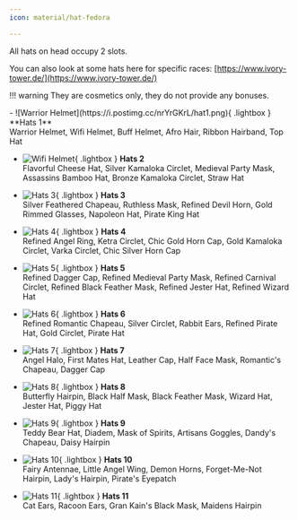 ```yaml
---
icon: material/hat-fedora

---
```

All hats on head occupy 2 slots.

You can also look at some hats here for specific races: [https://www.ivory-tower.de/](https://www.ivory-tower.de/)

!!! warning
    They are cosmetics only, they do not provide any bonuses.

<div class="grid cards" markdown>
- ![Warrior Helmet](https://i.postimg.cc/nrYrGKrL/hat1.png){ .lightbox }
  **Hats 1** <br>
  Warrior Helmet, Wifi Helmet, Buff Helmet, Afro Hair, Ribbon Hairband, Top Hat

- ![Wifi Helmet](https://i.postimg.cc/CxnYyYqJ/hat2.png){ .lightbox }
  **Hats 2** <br>
  Flavorful Cheese Hat, Silver Kamaloka Circlet, Medieval Party Mask, Assassins Bamboo Hat, Bronze Kamaloka Circlet, Straw Hat

- ![Hats 3](https://i.postimg.cc/zB7YwGsD/hat3.png){ .lightbox }
  **Hats 3** <br>
  Silver Feathered Chapeau, Ruthless Mask, Refined Devil Horn, Gold Rimmed Glasses, Napoleon Hat, Pirate King Hat

- ![Hats 4](https://i.postimg.cc/BvfrdFsQ/hat4.png){ .lightbox }
  **Hats 4** <br>
  Refined Angel Ring, Ketra Circlet, Chic Gold Horn Cap, Gold Kamaloka Circlet, Varka Circlet, Chic Silver Horn Cap

- ![Hats 5](https://i.postimg.cc/Jh3fmh43/hat5.png){ .lightbox }
  **Hats 5** <br>
  Refined Dagger Cap, Refined Medieval Party Mask, Refined Carnival Circlet, Refined Black Feather Mask, Refined Jester Hat, Refined Wizard Hat

- ![Hats 6](https://i.postimg.cc/3NNVgCj9/hat6.png){ .lightbox }
  **Hats 6** <br>
  Refined Romantic Chapeau, Silver Circlet, Rabbit Ears, Refined Pirate Hat, Gold Circlet, Pirate Hat

- ![Hats 7](https://i.postimg.cc/zBcxGhS1/romantic.png){ .lightbox }
  **Hats 7** <br>
  Angel Halo, First Mates Hat, Leather Cap, Half Face Mask, Romantic's Chapeau, Dagger Cap

- ![Hats 8](https://i.postimg.cc/wTtnM2jj/hat8.png){ .lightbox }
  **Hats 8** <br>
  Butterfly Hairpin, Black Half Mask, Black Feather Mask, Wizard Hat, Jester Hat, Piggy Hat

- ![Hats 9](https://i.postimg.cc/PqN3sKYM/romanticfix.png){ .lightbox }
  **Hats 9** <br>
  Teddy Bear Hat, Diadem, Mask of Spirits, Artisans Goggles, Dandy's Chapeau, Daisy Hairpin

- ![Hats 10](https://i.postimg.cc/gJSBkL9h/hat10.png){ .lightbox }
  **Hats 10** <br>
  Fairy Antennae, Little Angel Wing, Demon Horns, Forget-Me-Not Hairpin, Lady's Hairpin, Pirate's Eyepatch

- ![Hats 11](https://i.postimg.cc/bY5F7n9c/hat11.png){ .lightbox }
  **Hats 11** <br>
  Cat Ears, Racoon Ears, Gran Kain's Black Mask, Maidens Hairpin
</div>
